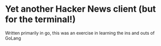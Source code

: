 # Yet another Hacker News client (but for the terminal!)
Written primarily in go, this was an exercise in learning the ins and outs of GoLang

